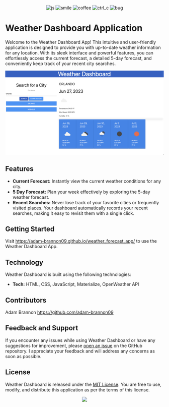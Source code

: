 <p align="center">
<img src="https://forthebadge.com/images/badges/made-with-javascript.svg" alt="js">
<img src="https://forthebadge.com/images/badges/makes-people-smile.svg" alt="smile">
<img src="https://forthebadge.com/images/badges/powered-by-coffee.svg" alt="coffee">
<img src="https://forthebadge.com/images/badges/ctrl-c-ctrl-v.svg" alt="ctrl_c">
<img src="https://forthebadge.com/images/badges/not-a-bug-a-feature.svg" alt="bug">
</p>

# Weather Dashboard Application

Welcome to the Weather Dashboard App! This intuitive and user-friendly application is designed to provide you with up-to-date weather information for any location. With its sleek interface and powerful features, you can effortlessly access the current forecast, a detailed 5-day forecast, and conveniently keep track of your recent city searches.

![dashboard](/Assets/weather_dashboard.png)
## Features

- **Current Forecast:** 
Instantly view the current weather conditions for any city.
- **5 Day Forecast:** 
Plan your week effectively by exploring the 5-day weather forecast.
- **Recent Searches:** 
Never lose track of your favorite cities or frequently visited places. Your dashboard automatically records your recent searches, making it easy to revisit them with a single click. 
## Getting Started


Visit https://adam-brannon09.github.io/weather_forecast_app/ to use the Weather Dashboard App.


## Technology

Weather Dashboard is built using the following technologies:

- **Tech:** HTML, CSS, JavaScript, Materialize, OpenWeather API


## Contributors
Adam Brannon
https://github.com/adam-brannon09


## Feedback and Support

If you encounter any issues while using Weather Dashboard or have any suggestions for improvement, please [open an issue](https://github.com/adam-brannon09/weather_forecast_app/issues) on the GitHub repository. I appreciate your feedback and will address any concerns as soon as possible.

## License

Weather Dashboard is released under the [MIT License](https://opensource.org/licenses/MIT). You are free to use, modify, and distribute this application as per the terms of this license.


<div align="center">
    <img src="https://forthebadge.com/images/badges/built-by-developers.svg" />
</div>